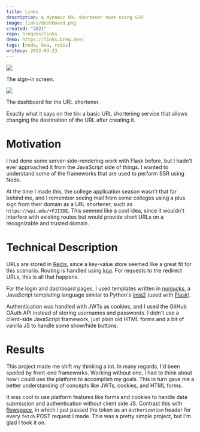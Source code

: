 ```yaml
---
title: Links
description: A dynamic URL shortener made using SSR.
image: links/dashboard.png
created: "2021"
repo: breqdev/links
demo: https://links.breq.dev/
tags: [node, koa, redis]
writeup: 2022-03-23
---
```


![](links/signin.png)

<Caption>The sign-in screen.</Caption>

![](links/dashboard.png)

<Caption>The dashboard for the URL shortener.</Caption>

Exactly what it says on the tin: a basic URL shortening service that allows changing the destination of the URL after creating it.

# Motivation

I had done some server-side-rendering work with Flask before, but I hadn't ever approached it from the JavaScript side of things. I wanted to understand some of the frameworks that are used to perform SSR using Node.

At the time I made this, the college application season wasn't that far behind me, and I remember seeing mail from some colleges using a plus sign from their domain as a URL shortener, such as `https://wpi.edu/+FJI3DE`. This seemed like a cool idea, since it wouldn't interfere with existing routes but would provide short URLs on a recognizable and trusted domain.

# Technical Description

URLs are stored in [Redis](https://redis.io/), since a key-value store seemed like a great fit for this scenario. Routing is handled using [koa](https://koajs.com/). For requests to the redirect URLs, this is all that happens.

For the login and dashboard pages, I used templates written in [nunjucks](https://mozilla.github.io/nunjucks/), a JavaScript templating language similar to Python's [jinja2](https://www.palletsprojects.com/p/jinja/) (used with [Flask](https://flask.palletsprojects.com/en/2.0.x/)).

Authentication was handled with JWTs as cookies, and I used the GitHub OAuth API instead of storing usernames and passwords. I didn't use a client-side JavaScript framework, just plain old HTML forms and a bit of vanilla JS to handle some show/hide buttons.

# Results

This project made me shift my thinking a lot. In many regards, I'd been spoiled by front-end frameworks. Working without one, I had to think about how I could use the platform to accomplish my goals. This in turn gave me a better understanding of concepts like JWTs, cookies, and HTML forms.

It was cool to use platform features like forms and cookies to handle data submission and authentication without client side JS. Contrast this with [flowspace](/projects/flowspace), in which I just passed the token as an `Authorization` header for every `fetch` POST request I made. This was a pretty simple project, but I'm glad I took it on.
